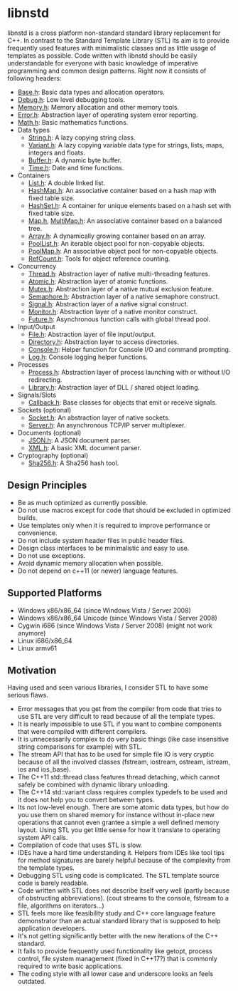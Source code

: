 libnstd
=======

libnstd is a cross platform non-standard standard library replacement for C++. In contrast to the Standard Template
Library (STL) its aim is to provide frequently used features with minimalistic classes and as little usage of templates
as possible. Code written with libnstd should be easily understandable for everyone with basic knowledge of imperative 
programming and common design patterns. Right now it consists of following headers:

* [Base.h](include/nstd/Base.h): Basic data types and allocation operators.
* [Debug.h](include/nstd/Debug.h): Low level debugging tools.
* [Memory.h](include/nstd/Memory.h): Memory allocation and other memory tools.
* [Error.h](include/nstd/Error.h): Abstraction layer of operating system error reporting.
* [Math.h](include/nstd/Math.h): Basic mathematics functions.
* Data types
    * [String.h](include/nstd/String.h): A lazy copying string class.
    * [Variant.h](include/nstd/Variant.h): A lazy copying variable data type for strings, lists, maps, integers and floats.
    * [Buffer.h](include/nstd/Buffer.h): A dynamic byte buffer.
    * [Time.h](include/nstd/Time.h): Date and time functions.
* Containers
    * [List.h](include/nstd/List.h): A double linked list.
    * [HashMap.h](include/nstd/HashMap.h): An associative container based on a hash map with fixed table size.
    * [HashSet.h](include/nstd/HashSet.h):  A container for unique elements based on a hash set with fixed table size.
    * [Map.h](include/nstd/Map.h), [MultiMap.h](include/nstd/MultiMap.h): An associative container based on a balanced tree.
    * [Array.h](include/nstd/Array.h): A dynamically growing container based on an array.
    * [PoolList.h](include/nstd/PoolList.h): An iterable object pool for non-copyable objects.
    * [PoolMap.h](include/nstd/PoolMap.h): An associative object pool for non-copyable objects.
    * [RefCount.h](include/nstd/RefCount.h): Tools for object reference counting.
* Concurrency
    * [Thread.h](include/nstd/Thread.h): Abstraction layer of native multi-threading features.
    * [Atomic.h](include/nstd/Atomic.h): Abstraction layer of atomic functions.
    * [Mutex.h](include/nstd/Mutex.h): Abstraction layer of a native mutual exclusion feature.
    * [Semaphore.h](include/nstd/Semaphore.h): Abstraction layer of a native semaphore construct.
    * [Signal.h](include/nstd/Signal.h): Abstraction layer of a native signal construct.
    * [Monitor.h](include/nstd/Monitor.h): Abstraction layer of a native monitor construct.
    * [Future.h](include/nstd/Future.h): Asynchronous function calls with global thread pool.
* Input/Output
    * [File.h](include/nstd/File.h): Abstraction layer of file input/output.
    * [Directory.h](include/nstd/Directory.h): Abstraction layer to access directories.
    * [Console.h](include/nstd/Console.h): Helper function for Console I/O and command prompting.
    * [Log.h](include/nstd/Log.h): Console logging helper functions.
* Processes
    * [Process.h](include/nstd/Process.h): Abstraction layer of process launching with or without I/O redirecting.
    * [Library.h](include/nstd/Library.h): Abstraction layer of DLL / shared object loading.
* Signals/Slots
    * [Callback.h](include/nstd/Callback.h): Base classes for objects that emit or receive signals.
* Sockets (optional)
    * [Socket.h](include/nstd/Socket/Socket.h): An abstraction layer of native sockets.
    * [Server.h](include/nstd/Socket/Server.h): An asynchronous TCP/IP server multiplexer.
* Documents (optional)
    * [JSON.h](include/nstd/Document/JSON.h): A JSON document parser.
    * [XML.h](include/nstd/Document/XML.h): A basic XML document parser.
* Cryptography (optional)
    * [Sha256.h](include/nstd/Crypto/Sha256.h): A Sha256 hash tool.

Design Principles
-----------------

* Be as much optimized as currently possible.
* Do not use macros except for code that should be excluded in optimized builds.
* Use templates only when it is required to improve performance or convenience.
* Do not include system header files in public header files.
* Design class interfaces to be minimalistic and easy to use.
* Do not use exceptions.
* Avoid dynamic memory allocation when possible.
* Do not depend on c++11 (or newer) language features.
 
Supported Platforms
-------------------

* Windows x86/x86_64 (since Windows Vista / Server 2008)
* Windows x86/x86_64 Unicode (since Windows Vista / Server 2008)
* Cygwin i686 (since Windows Vista / Server 2008) (might not work anymore)
* Linux i686/x86_64
* Linux armv61

Motivation
----------

Having used and seen various libraries, I consider STL to have some serious flaws. 
* Error messages that you get from the compiler from code that tries to use STL are very difficult to read because of all the template types.
* It is nearly impossible to use STL if you want to combine components that were compiled with different compilers.
* It is unnecessarily complex to do very basic things (like case insensitive string comparisons for example) with STL.
* The stream API that has to be used for simple file IO is very cryptic because of all the involved classes (fstream, iostream, ostream, istream, ios and ios_base).
* The C++11 std::thread class features thread detaching, which cannot safely be combined with dynamic library unloading.
* The C++14 std::variant class requires complex typedefs to be used and it does not help you to convert between types.
* Its not low-level enough. There are some atomic data types, but how do you use them on shared memory for instance without in-place new operations that cannot even grantee a simple a well defined memory layout. Using STL you get little sense for how it translate to operating system API calls.
* Compilation of code that uses STL is slow.
* IDEs have a hard time understanding it. Helpers from IDEs like tool tips for method signatures are barely helpful because of the complexity from the template types.
* Debugging STL using code is complicated. The STL template source code is barely readable.
* Code written with STL does not describe itself very well (partly because of obstructing abbreviations). (cout streams to the console, fstream to a file, algorithms on iterators...)
* STL feels more like feasibility study and C++ core language feature demonstrator than an actual standard library that is supposed to help application developers.
* It's not getting significantly better with the new iterations of the C++ standard.
* It fails to provide frequently used functionality like getopt, process control, file system management (fixed in C++17?) that is commonly required to write basic applications.
* The coding style with all lower case and underscore looks an feels outdated.

